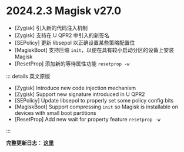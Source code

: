 # 2024.2.3 Magisk v27.0

- [Zygisk] 引入新的代码注入机制
- [Zygisk] 支持在 U QPR2 中引入的新签名
- [SEPolicy] 更新 libsepol 以正确设置某些策略配置位
- [MagiskBoot] 支持压缩 `init`，以便在具有较小启动分区的设备上安装Magisk
- [ResetProp] 添加新的等待属性功能 `resetprop -w`

::: details 英文原版

- [Zygisk] Introduce new code injection mechanism
- [Zygisk] Support new signature introduced in U QPR2
- [SEPolicy] Update libsepol to properly set some policy config bits
- [MagiskBoot] Support compressing `init` so Magisk is installable on devices with small boot partitions
- [ResetProp] Add new wait for property feature `resetprop -w`

:::

**完整更新日志： [这里](/changes.html)**
